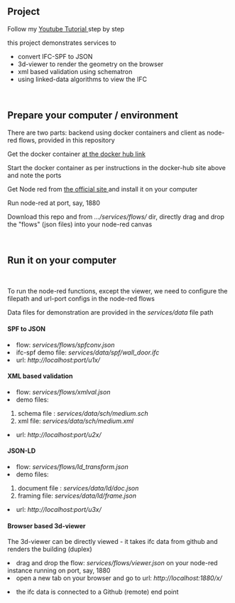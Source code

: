 <h2> Project </h2>
<p> Follow my <a href="https://www.youtube.com/watch?v=uN1qRCaZXWE&t=3s"> Youtube Tutorial </a> step by step </p>
<p>this project demonstrates services to <p>
  <ul>
    <li> convert IFC-SPF to JSON </li>
    <li> 3d-viewer to render the geometry on the browser </li>
    <li> xml based validation using schematron </li>
    <li> using linked-data algorithms to view the IFC </li>
</ul>
<br>
<h2> Prepare your computer / environment </h2>
<p> There are two parts: backend using docker containers and client as node-red flows, provided in this repository</p>
<p> Get the docker container <a href="https://hub.docker.com/repository/docker/nirvik00/ifcproj"> at the docker hub link</a> </p>
<p> Start the docker container as per instructions in the docker-hub site above and note the ports </p>
<p> Get Node red from <a href="https://nodered.org/"> the official site </a> and install it on your computer</p>
<p> Run node-red at port, say, 1880 </p>
<p> Download this repo and from <i>.../services/flows/</i> dir, directly drag and drop the "flows" (json files) into your node-red canvas </p>
<br>
<h2> Run it on your computer </h2>
<br>
<p> To run the node-red functions, except the viewer, we need to configure the filepath and url-port configs in the node-red flows </p>
<p> Data files for demonstration are provided in the <i>services/data</i> file path </p>
<h4> SPF to JSON </h4>
<li> flow: <i>services/flows/spfconv.json</i>
<li> ifc-spf demo file: <i>services/data/spf/wall_door.ifc</i></li>
<li> url: <i> http://localhost:port/u1x/ </i>
<h4> XML based validation </h4>
<li> flow: <i>services/flows/xmlval.json</i>
<li> demo files: </li>
<ol>
  <li> schema file : <i> services/data/sch/medium.sch</i> </li>    
  <li> xml file: <i>services/data/sch/medium.xml</i></li>
</ol>
<li> url: <i> http://localhost:port/u2x/ </i>
<h4> JSON-LD </h4>
<li> flow: <i>services/flows/ld_transform.json</i>
<li> demo files: </li>
<ol>
  <li> document file : <i> services/data/ld/doc.json</i> </li>    
  <li> framing file: <i>services/data/ld/frame.json</i></li>
</ol>
<li> url: <i> http://localhost:port/u3x/ </i>
<h4> Browser based 3d-viewer </h4>
<p> The 3d-viewer can be directly viewed - it takes ifc data from github and renders the building (duplex)</p>
<li> drag and drop the flow: <i>services/flows/viewer.json</i> on your node-red instance running on port, say, 1880</li>
<li> open a new tab on your browser and go to url: <i> http://localhost:1880/x/</i></p>
<li> the ifc data is connected to a Github (remote) end point </li>
